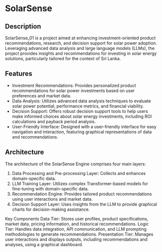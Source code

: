 # SolarSense

## Description
SolarSense_01 is a project aimed at enhancing investment-oriented product recommendations, research, and decision support for solar power adoption. Leveraging advanced data analysis and large language models (LLMs), the project provides insights and recommendations for investing in solar energy solutions, particularly tailored for the context of Sri Lanka.

## Features
+ Investment Recommendations: Provides personalized product recommendations for solar power investments based on user preferences and market data.
+ Data Analysis: Utilizes advanced data analysis techniques to evaluate solar power potential, performance metrics, and financial viability.
+ Decision Support: Offers robust decision support tools to help users make informed choices about solar energy investments, including ROI calculations and payback period analysis.
+ User-Friendly Interface: Designed with a user-friendly interface for easy navigation and interaction, featuring graphical representations of data and recommendations.

## Architecture
The architecture of the SolarSense Engine comprises four main layers:

1. Data Processing and Pre-processing Layer: Collects and enhances domain-specific data.
2. LLM Training Layer: Utilizes complex Transformer-based models for fine-tuning with domain-specific data.
3. Recommendation Engine: Provides tailored product recommendations using user interactions and market data.
4. Decision Support Layer: Uses insights from the LLM to provide graphical charts for decision-making assistance.

Key Components
Data Tier: Stores user profiles, product specifications, market data, pricing information, and historical recommendations.
Logic Tier: Handles data integration, API communication, and LLM prompting methodologies to generate recommendations.
Presentation Tier: Manages user interactions and displays outputs, including recommendations and analyses, using a graphical dashboard.



